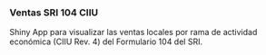 ### Ventas SRI 104 CIIU

Shiny App para visualizar las ventas locales por rama de actividad económica (CIIU Rev. 4) del Formulario 104 del SRI.

